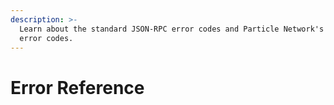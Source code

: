 ```yaml
---
description: >-
  Learn about the standard JSON-RPC error codes and Particle Network's custom
  error codes.
---
```


# Error Reference

